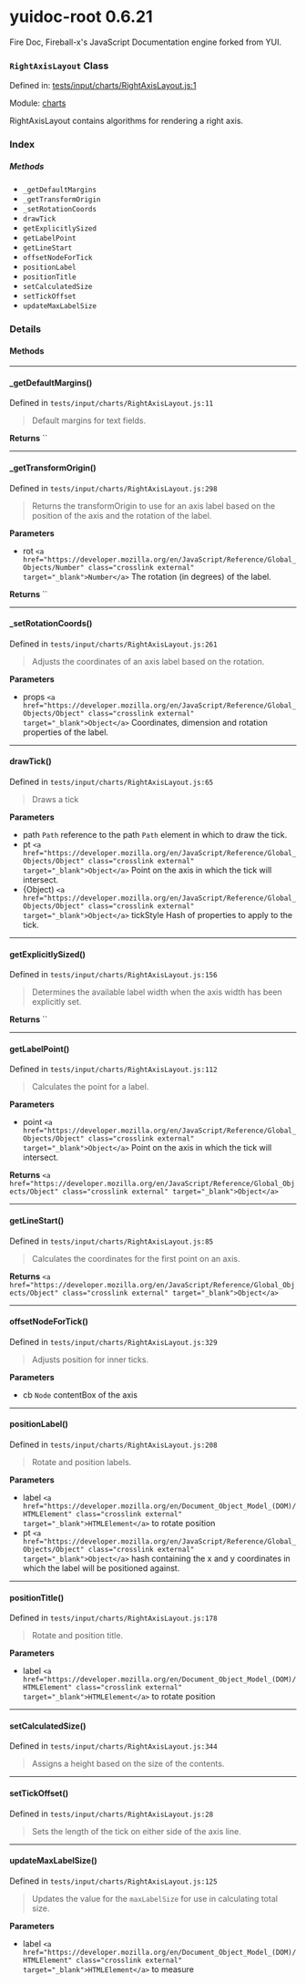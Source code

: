 
# yuidoc-root 0.6.21

Fire Doc, Fireball-x&#x27;s JavaScript Documentation engine forked from YUI.

### `RightAxisLayout` Class


Defined in: [tests/input/charts/RightAxisLayout.js:1](../files/tests/input/charts/RightAxisLayout.js.js)

Module: [charts](../modules/charts.md)




RightAxisLayout contains algorithms for rendering a right axis.

### Index



##### Methods


  - `_getDefaultMargins`
  - `_getTransformOrigin`
  - `_setRotationCoords`
  - `drawTick`
  - `getExplicitlySized`
  - `getLabelPoint`
  - `getLineStart`
  - `offsetNodeForTick`
  - `positionLabel`
  - `positionTitle`
  - `setCalculatedSize`
  - `setTickOffset`
  - `updateMaxLabelSize`





### Details




<!-- Method Block -->
#### Methods



--------------------------
#### _getDefaultMargins() 

Defined in `tests/input/charts/RightAxisLayout.js:11`



> Default margins for text fields.


**Returns**
`` 


--------------------------
#### _getTransformOrigin() 

Defined in `tests/input/charts/RightAxisLayout.js:298`



> Returns the transformOrigin to use for an axis label based on the position of the axis 
and the rotation of the label.

**Parameters**
- rot `<a href="https://developer.mozilla.org/en/JavaScript/Reference/Global_Objects/Number" class="crosslink external" target="_blank">Number</a>` The rotation (in degrees) of the label.

**Returns**
`` 


--------------------------
#### _setRotationCoords() 

Defined in `tests/input/charts/RightAxisLayout.js:261`



> Adjusts the coordinates of an axis label based on the rotation.

**Parameters**
- props `<a href="https://developer.mozilla.org/en/JavaScript/Reference/Global_Objects/Object" class="crosslink external" target="_blank">Object</a>` Coordinates, dimension and rotation properties of the label.



--------------------------
#### drawTick() 

Defined in `tests/input/charts/RightAxisLayout.js:65`



> Draws a tick

**Parameters**
- path `Path` reference to the path `Path` element in which to draw the tick.
- pt `<a href="https://developer.mozilla.org/en/JavaScript/Reference/Global_Objects/Object" class="crosslink external" target="_blank">Object</a>` Point on the axis in which the tick will intersect.
- {Object) `<a href="https://developer.mozilla.org/en/JavaScript/Reference/Global_Objects/Object" class="crosslink external" target="_blank">Object</a>` tickStyle Hash of properties to apply to the tick.



--------------------------
#### getExplicitlySized() 

Defined in `tests/input/charts/RightAxisLayout.js:156`



> Determines the available label width when the axis width has been explicitly set.


**Returns**
`` 


--------------------------
#### getLabelPoint() 

Defined in `tests/input/charts/RightAxisLayout.js:112`



> Calculates the point for a label.

**Parameters**
- point `<a href="https://developer.mozilla.org/en/JavaScript/Reference/Global_Objects/Object" class="crosslink external" target="_blank">Object</a>` Point on the axis in which the tick will intersect.

**Returns**
`<a href="https://developer.mozilla.org/en/JavaScript/Reference/Global_Objects/Object" class="crosslink external" target="_blank">Object</a>` 


--------------------------
#### getLineStart() 

Defined in `tests/input/charts/RightAxisLayout.js:85`



> Calculates the coordinates for the first point on an axis.


**Returns**
`<a href="https://developer.mozilla.org/en/JavaScript/Reference/Global_Objects/Object" class="crosslink external" target="_blank">Object</a>` 


--------------------------
#### offsetNodeForTick() 

Defined in `tests/input/charts/RightAxisLayout.js:329`



> Adjusts position for inner ticks.

**Parameters**
- cb `Node` contentBox of the axis



--------------------------
#### positionLabel() 

Defined in `tests/input/charts/RightAxisLayout.js:208`



> Rotate and position labels.

**Parameters**
- label `<a href="https://developer.mozilla.org/en/Document_Object_Model_(DOM)/HTMLElement" class="crosslink external" target="_blank">HTMLElement</a>` to rotate position
- pt `<a href="https://developer.mozilla.org/en/JavaScript/Reference/Global_Objects/Object" class="crosslink external" target="_blank">Object</a>` hash containing the x and y coordinates in which the label will be positioned
against.



--------------------------
#### positionTitle() 

Defined in `tests/input/charts/RightAxisLayout.js:178`



> Rotate and position title.

**Parameters**
- label `<a href="https://developer.mozilla.org/en/Document_Object_Model_(DOM)/HTMLElement" class="crosslink external" target="_blank">HTMLElement</a>` to rotate position



--------------------------
#### setCalculatedSize() 

Defined in `tests/input/charts/RightAxisLayout.js:344`



> Assigns a height based on the size of the contents.




--------------------------
#### setTickOffset() 

Defined in `tests/input/charts/RightAxisLayout.js:28`



> Sets the length of the tick on either side of the axis line.




--------------------------
#### updateMaxLabelSize() 

Defined in `tests/input/charts/RightAxisLayout.js:125`



> Updates the value for the `maxLabelSize` for use in calculating total size.

**Parameters**
- label `<a href="https://developer.mozilla.org/en/Document_Object_Model_(DOM)/HTMLElement" class="crosslink external" target="_blank">HTMLElement</a>` to measure




